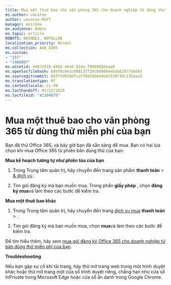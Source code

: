 ```yaml
---
title: Mua một thuê bao cho văn phòng 365 cho doanh nghiệp từ dùng thử miễn phí của bạn
ms.author: cmcatee
author: cmcatee-MSFT
manager: mnirkhe
ms.audience: Admin
ms.topic: article
ROBOTS: NOINDEX, NOFOLLOW
localization_priority: Normal
ms.collection: Adm_O365
ms.custom:
- "257"
- "1400007"
ms.assetid: ed072510-d4b6-44ad-b24a-f99b9892eaa8
ms.openlocfilehash: b89f0c0e1c698137720c60900eeba562877d0d8d
ms.sourcegitcommit: 8b3ffd019dfcaff8d2dbde9eb5320f30c135aaa3
ms.translationtype: MT
ms.contentlocale: vi-VN
ms.lasthandoff: 01/13/2020
ms.locfileid: "41104679"
---
```

# <a name="buy-a-subscription-to-office-365-from-your-free-trial"></a>Mua một thuê bao cho văn phòng 365 từ dùng thử miễn phí của bạn

Bạn đã thử Office 365, và bây giờ bạn đã sẵn sàng để mua. Bạn có hai lựa chọn khi mua Office 365 từ phiên bản dùng thử của bạn:
  
 **Mua kế hoạch tương tự như phiên tòa của bạn**
  
1. Trong Trung tâm quản trị, hãy chuyển đến trang sản phẩm **thanh toán** \> [& dịch vụ](https://go.microsoft.com/fwlink/p/?linkid=842054) .

2. Tìm gói đăng ký mà bạn muốn mua. Trong phần **giấy phép** , chọn **đăng ký mua**và làm theo các bước để kiểm tra.

**Mua một thuê bao khác**
  
1. Trong Trung tâm quản trị, hãy chuyển đến trang [dịch vụ mua](https://go.microsoft.com/fwlink/p/?linkid=868433) **thanh toán** \> .

3. Tìm gói đăng ký mà bạn muốn mua, chọn **mua**và làm theo các bước để kiểm tra.

Để tìm hiểu thêm, hãy xem [mua gói đăng ký Office 365 cho doanh nghiệp từ bản dùng thử miễn phí của bạn](https://docs.microsoft.com/office365/admin/subscriptions-and-billing/buy-a-subscription-from-your-free-trial).

**Troubleshooting**

Nếu bạn gặp sự cố khi tải trang, hãy thử mở trang web trong một trình duyệt khác hoặc thử mở trang một cửa sổ trình duyệt riêng, chẳng hạn như cửa sổ InPrivate trong Microsoft Edge hoặc cửa sổ ẩn danh trong Google Chrome.
